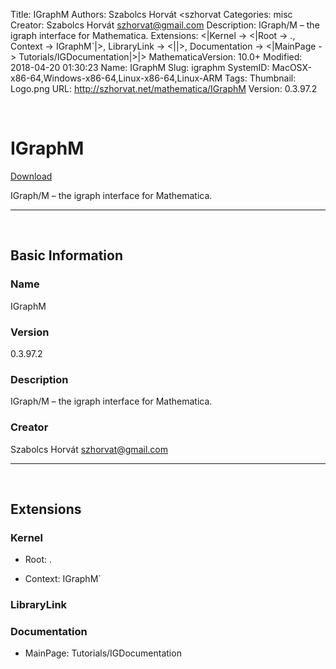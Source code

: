 Title: IGraphM
Authors: Szabolcs Horvát <szhorvat
Categories: misc
Creator: Szabolcs Horvát <szhorvat@gmail.com>
Description: IGraph/M – the igraph interface for Mathematica.
Extensions: <|Kernel -> <|Root -> ., Context -> IGraphM`|>, LibraryLink -> <||>, Documentation -> <|MainPage -> Tutorials/IGDocumentation|>|>
MathematicaVersion: 10.0+
Modified: 2018-04-20 01:30:23
Name: IGraphM
Slug: igraphm
SystemID: MacOSX-x86-64,Windows-x86-64,Linux-x86-64,Linux-ARM
Tags: 
Thumbnail: Logo.png
URL: http://szhorvat.net/mathematica/IGraphM
Version: 0.3.97.2

<a id="igraphm" style="width:0;height:0;margin:0;padding:0;">&zwnj;</a>

# IGraphM

[Download](Paclets/IGraphM-0.3.97.2.paclet)

IGraph/M – the igraph interface for Mathematica.

---

<a id="basic-information" style="width:0;height:0;margin:0;padding:0;">&zwnj;</a>

## Basic Information

### Name

IGraphM

### Version

0.3.97.2

### Description

IGraph/M – the igraph interface for Mathematica.

### Creator

Szabolcs Horvát <szhorvat@gmail.com>

---

<a id="extensions" style="width:0;height:0;margin:0;padding:0;">&zwnj;</a>

## Extensions

### Kernel

* Root: .

* Context: IGraphM`

### LibraryLink

### Documentation

* MainPage: Tutorials/IGDocumentation